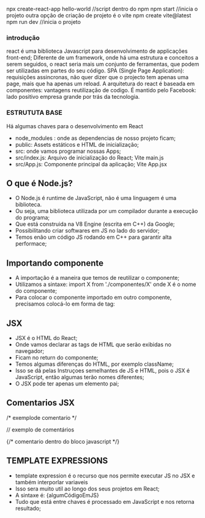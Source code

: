 npx create-react-app hello-world //script dentro do npm
npm start //inicia o projeto
outra opção de criação de projeto é o vite
npm create vite@latest
npm run dev //inicia o projeto

### introdução
react é uma biblioteca Javascript para desenvolvimento 
de applicações front-end;
Diferente de um framework, onde há uma estrutura e conceitos a serem seguidos, o react seria mais um conjunto de ferramentas, que podem ser utilizadas em partes do seu código.
SPA (Single Page Application): requisições assincronas, não quer dizer que o projecto tem apenas uma page, mais que ha apenas um reload.
A arquitetura do react é baseada em componentes: vantagens reutilização de codigo.
É mantido pelo Facebook: lado positivo empresa grande por trás da tecnologia.

### ESTRUTUTA BASE

Há algumas chaves para o desenvolvimento em React
* node_modules : onde as dependencias de nosso projeto ficam;
* public: Assets estáticos e HTML de inicialização;
* src: onde vamos programar nossas Apps;
* src/index.js: Arquivo de inicialização do React; Vite main.js
* src/App.js: Componente principal da aplicação; Vite App.jsx

## O que é Node.js?
* O Node.js é runtime de JavaScript, não é uma linguagem é uma biblioteca.
* Ou seja, uma biblioteca utilizada por um compilador durante a execução do programa;
* Que está construida na V8 Engine (escrita em C++) da Google;
* Possibilitando criar softwares em JS no lado do servidor;
* Temos enão um código JS rodando em C++ para garantir alta performace;

## Importando componente
* A importação é a maneira que temos de reutilizar o componente;
* Utilizamos a sintaxe: import X from './componentes/X' onde X é o nome do componente;
* Para colocar o componente importado em outro componente, precisamos colocá-lo em forma de tag: <FirstComponent />

## JSX 
* JSX é o HTML do React;
* Onde vamos declarar as tags de HTML que serão exibidas no navegador;
* Ficam no return do componente;
* Temos algumas diferenças do HTML, por exemplo className;
* Isso se dá pelas Instruçoes semelhantes de JS e HTML,  pois o JSX é JavaScript, então algumas terão nomes diferentes;
* O JSX pode ter apenas um elemento pai;

## Comentarios JSX

/*
exemplode comentario 
*/

// exemplo de comentários 

{/* comentario dentro do bloco javascript */}

## TEMPLATE EXPRESSIONS
* template expression é o recurso que nos permite executar JS no JSX e também interporlar variaveis
* Isso sera muito util ao longo dos seus projetos em React;
* A sintaxe é: {algumCódigoEmJS}
* Tudo que está entre chaves é processado em JavaScript e nos retorna resultado;







